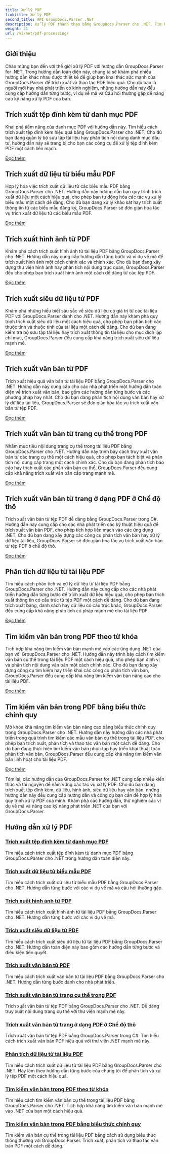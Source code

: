 ```yaml
---
title: Xử lý PDF
linktitle: Xử lý PDF
second_title: API GroupDocs.Parser .NET
description: Xử lý PDF thành thạo bằng GroupDocs.Parser cho .NET. Tìm hiểu cách trích xuất tệp đính kèm, dữ liệu, hình ảnh, siêu dữ liệu và văn bản một cách hiệu quả từ tệp PDF.
weight: 31
url: /vi/net/pdf-processing/
---
```

## Giới thiệu

Chào mừng bạn đến với thế giới xử lý PDF với hướng dẫn GroupDocs.Parser for .NET. Trong hướng dẫn toàn diện này, chúng ta sẽ khám phá nhiều hướng dẫn khác nhau được thiết kế để giúp bạn khai thác sức mạnh của GroupDocs.Parser để trích xuất và thao tác PDF hiệu quả. Cho dù bạn là người mới hay nhà phát triển có kinh nghiệm, những hướng dẫn này đều cung cấp hướng dẫn từng bước, ví dụ về mã và Câu hỏi thường gặp để nâng cao kỹ năng xử lý PDF của bạn.

## Trích xuất tệp đính kèm từ danh mục PDF
Khai phá tiềm năng của danh mục PDF với hướng dẫn này. Tìm hiểu cách trích xuất tệp đính kèm hiệu quả bằng GroupDocs.Parser cho .NET. Cho dù bạn đang quản lý bộ sưu tập tài liệu hay phân tích nội dung danh mục đầu tư, hướng dẫn này sẽ trang bị cho bạn các công cụ để xử lý tệp đính kèm PDF một cách liền mạch.

[Đọc thêm](./extract-attachments-from-pdf-portfolios/)

## Trích xuất dữ liệu từ biểu mẫu PDF
Hợp lý hóa việc trích xuất dữ liệu từ các biểu mẫu PDF bằng GroupDocs.Parser cho .NET. Hướng dẫn này hướng dẫn bạn quy trình trích xuất dữ liệu một cách hiệu quả, cho phép bạn tự động hóa các tác vụ xử lý biểu mẫu một cách dễ dàng. Cho dù bạn đang xử lý khảo sát hay trích xuất thông tin từ các biểu mẫu đăng ký, GroupDocs.Parser sẽ đơn giản hóa tác vụ trích xuất dữ liệu từ các biểu mẫu PDF.

[Đọc thêm](./extract-data-from-pdf-forms/)

## Trích xuất hình ảnh từ PDF
Khám phá cách trích xuất hình ảnh từ tài liệu PDF bằng GroupDocs.Parser cho .NET. Hướng dẫn này cung cấp hướng dẫn từng bước và ví dụ về mã để trích xuất hình ảnh một cách chính xác và chính xác. Cho dù bạn đang xây dựng thư viện hình ảnh hay phân tích nội dung trực quan, GroupDocs.Parser đều cho phép bạn trích xuất hình ảnh một cách dễ dàng từ các tệp PDF.

[Đọc thêm](./extract-images-from-pdf/)

## Trích xuất siêu dữ liệu từ PDF
Khám phá những hiểu biết sâu sắc về siêu dữ liệu có giá trị từ các tài liệu PDF với GroupDocs.Parser dành cho .NET. Hướng dẫn này khám phá quy trình trích xuất siêu dữ liệu một cách hiệu quả, cho phép bạn phân tích các thuộc tính và thuộc tính của tài liệu một cách dễ dàng. Cho dù bạn đang kiểm tra bộ sưu tập tài liệu hay trích xuất thông tin tài liệu cho mục đích lập chỉ mục, GroupDocs.Parser đều cung cấp khả năng trích xuất siêu dữ liệu mạnh mẽ.

[Đọc thêm](./extract-metadata-from-pdf/)

## Trích xuất văn bản từ PDF
Trích xuất hiệu quả văn bản từ tài liệu PDF bằng GroupDocs.Parser cho .NET. Hướng dẫn này cung cấp cho các nhà phát triển một hướng dẫn toàn diện về trích xuất văn bản, bao gồm các hướng dẫn từng bước và các phương pháp hay nhất. Cho dù bạn đang phân tích nội dung văn bản hay xử lý dữ liệu tài liệu, GroupDocs.Parser sẽ đơn giản hóa tác vụ trích xuất văn bản từ tệp PDF.

[Đọc thêm](./extract-text-from-pdf/)

## Trích xuất văn bản từ trang cụ thể trong PDF
Nhắm mục tiêu nội dung trang cụ thể trong tài liệu PDF bằng GroupDocs.Parser cho .NET. Hướng dẫn này trình bày cách truy xuất văn bản từ các trang cụ thể một cách hiệu quả, cho phép bạn tách biệt và phân tích nội dung cấp trang một cách chính xác. Cho dù bạn đang phân tích báo cáo hay trích xuất các phần văn bản cụ thể, GroupDocs.Parser đều cung cấp khả năng trích xuất văn bản cấp trang mạnh mẽ.

[Đọc thêm](./extract-text-from-specific-page-in-pdf/)

## Trích xuất văn bản từ trang ở dạng PDF ở Chế độ thô
Trích xuất văn bản từ tệp PDF dễ dàng bằng GroupDocs.Parser trong C#. Hướng dẫn này cung cấp cho các nhà phát triển các kỹ thuật hiệu quả để trích xuất văn bản PDF, cho phép tích hợp liền mạch vào các ứng dụng .NET. Cho dù bạn đang xây dựng các công cụ phân tích văn bản hay xử lý dữ liệu tài liệu, GroupDocs.Parser sẽ đơn giản hóa tác vụ trích xuất văn bản từ tệp PDF ở chế độ thô.

[Đọc thêm](./extract-text-from-page-in-pdf-in-raw-mode/)

## Phân tích dữ liệu từ tài liệu PDF
Tìm hiểu cách phân tích và xử lý dữ liệu từ tài liệu PDF bằng GroupDocs.Parser cho .NET. Hướng dẫn này cung cấp cho các nhà phát triển hướng dẫn từng bước để trích xuất dữ liệu hiệu quả, cho phép bạn trích xuất thông tin có cấu trúc từ tệp PDF một cách dễ dàng. Cho dù bạn đang trích xuất bảng, danh sách hay dữ liệu có cấu trúc khác, GroupDocs.Parser đều cung cấp khả năng phân tích cú pháp mạnh mẽ cho tài liệu PDF.

[Đọc thêm](./parse-data-from-pdf-documents/)

## Tìm kiếm văn bản trong PDF theo từ khóa
Tích hợp khả năng tìm kiếm văn bản mạnh mẽ vào các ứng dụng .NET của bạn với GroupDocs.Parser cho .NET. Hướng dẫn này trình bày cách tìm kiếm văn bản cụ thể trong tài liệu PDF một cách hiệu quả, cho phép bạn định vị và phân tích nội dung văn bản một cách chính xác. Cho dù bạn đang xây dựng công cụ tìm kiếm hay triển khai các công cụ phân tích văn bản, GroupDocs.Parser đều cung cấp khả năng tìm kiếm văn bản nâng cao cho tài liệu PDF.

[Đọc thêm](./search-text-in-pdf-by-keyword/)

## Tìm kiếm văn bản trong PDF bằng biểu thức chính quy
Mở khóa khả năng tìm kiếm văn bản nâng cao bằng biểu thức chính quy trong GroupDocs.Parser cho .NET. Hướng dẫn này hướng dẫn các nhà phát triển trong quá trình tìm kiếm các mẫu văn bản cụ thể trong tài liệu PDF, cho phép bạn trích xuất, phân tích và thao tác văn bản một cách dễ dàng. Cho dù bạn đang thực hiện tìm kiếm văn bản phức tạp hay triển khai thuật toán phân tích văn bản, GroupDocs.Parser đều cung cấp khả năng tìm kiếm văn bản linh hoạt cho tài liệu PDF.

[Đọc thêm](./search-text-in-pdf-by-regular-expression/)

Tóm lại, các hướng dẫn của GroupDocs.Parser for .NET cung cấp nhiều kiến thức và tài nguyên để nắm vững các tác vụ xử lý PDF. Cho dù bạn đang trích xuất tệp đính kèm, dữ liệu, hình ảnh, siêu dữ liệu hay văn bản, những hướng dẫn này đều cung cấp hướng dẫn và công cụ bạn cần để hợp lý hóa quy trình xử lý PDF của mình. Khám phá các hướng dẫn, thử nghiệm các ví dụ về mã và nâng cao kỹ năng phát triển .NET của bạn với GroupDocs.Parser.
## Hướng dẫn xử lý PDF
### [Trích xuất tệp đính kèm từ danh mục PDF](./extract-attachments-from-pdf-portfolios/)
Tìm hiểu cách trích xuất tệp đính kèm từ danh mục PDF bằng GroupDocs.Parser cho .NET trong hướng dẫn toàn diện này.
### [Trích xuất dữ liệu từ biểu mẫu PDF](./extract-data-from-pdf-forms/)
Tìm hiểu cách trích xuất dữ liệu từ biểu mẫu PDF bằng GroupDocs.Parser cho .NET. Hướng dẫn từng bước với các ví dụ về mã và câu hỏi thường gặp.
### [Trích xuất hình ảnh từ PDF](./extract-images-from-pdf/)
Tìm hiểu cách trích xuất hình ảnh từ tài liệu PDF bằng GroupDocs.Parser cho .NET. Hướng dẫn từng bước với các ví dụ về mã.
### [Trích xuất siêu dữ liệu từ PDF](./extract-metadata-from-pdf/)
Tìm hiểu cách trích xuất siêu dữ liệu từ tài liệu PDF bằng GroupDocs.Parser cho .NET. Hướng dẫn toàn diện này bao gồm các hướng dẫn từng bước và điều kiện tiên quyết.
### [Trích xuất văn bản từ PDF](./extract-text-from-pdf/)
Tìm hiểu cách trích xuất văn bản từ tài liệu PDF bằng GroupDocs.Parser cho .NET. Hướng dẫn từng bước dành cho nhà phát triển.
### [Trích xuất văn bản từ trang cụ thể trong PDF](./extract-text-from-specific-page-in-pdf/)
Trích xuất văn bản từ tệp PDF bằng GroupDocs.Parser cho .NET. Dễ dàng truy xuất nội dung trang cụ thể với thư viện mạnh mẽ này.
### [Trích xuất văn bản từ trang ở dạng PDF ở Chế độ thô](./extract-text-from-page-in-pdf-in-raw-mode/)
Trích xuất văn bản từ tệp PDF bằng GroupDocs.Parser trong C#. Tìm hiểu cách trích xuất văn bản PDF hiệu quả với thư viện .NET mạnh mẽ này.
### [Phân tích dữ liệu từ tài liệu PDF](./parse-data-from-pdf-documents/)
Tìm hiểu cách trích xuất dữ liệu từ tài liệu PDF bằng GroupDocs.Parser cho .NET. Hãy làm theo hướng dẫn từng bước của chúng tôi để phân tích và xử lý tệp PDF một cách hiệu quả.
### [Tìm kiếm văn bản trong PDF theo từ khóa](./search-text-in-pdf-by-keyword/)
Tìm hiểu cách tìm kiếm văn bản cụ thể trong tài liệu PDF bằng GroupDocs.Parser cho .NET. Tích hợp khả năng tìm kiếm văn bản mạnh mẽ vào .NET của bạn một cách hiệu quả.
### [Tìm kiếm văn bản trong PDF bằng biểu thức chính quy](./search-text-in-pdf-by-regular-expression/)
Tìm kiếm văn bản cụ thể trong tài liệu PDF bằng cách sử dụng biểu thức thông thường với GroupDocs.Parser. Trích xuất, phân tích và thao tác văn bản PDF một cách dễ dàng.